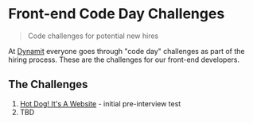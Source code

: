 # Front-end Code Day Challenges

> Code challenges for potential new hires

At [Dynamit](http://dynamit.com) everyone goes through "code day" challenges as part of the hiring process. These are the challenges for our front-end developers.

## The Challenges

1. [Hot Dog! It's A Website](/hotdog) - initial pre-interview test
2. TBD
